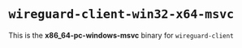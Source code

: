 # `wireguard-client-win32-x64-msvc`

This is the **x86_64-pc-windows-msvc** binary for `wireguard-client`
